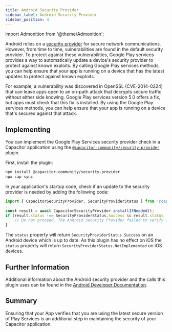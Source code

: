 ```yaml
---
title: Android Security Provider
sidebar_label: Android Security Provider
sidebar_position: 4
---
```


import Admonition from '@theme/Admonition';

Android relies on a [security provider](https://developer.android.com/privacy-and-security/security-gms-provider) for secure network communications. However, from time to time, vulnerabilities are found in the default security provider. To protect against these vulnerabilities, Google Play services provides a way to automatically update a device's security provider to protect against known exploits. By calling Google Play services methods, you can help ensure that your app is running on a device that has the latest updates to protect against known exploits.

For example, a vulnerability was discovered in OpenSSL (CVE-2014-0224) that can leave apps open to an on-path attack that decrypts secure traffic without either side knowing. Google Play services version 5.0 offers a fix, but apps must check that this fix is installed. By using the Google Play services methods, you can help ensure that your app is running on a device that's secured against that attack.

## Implementing

You can implement the Google Play Services security provider check in a Capacitor application using the [`@capacitor-community/security-provider`](https://github.com/capacitor-community/android-security-provider) plugin.

First, install the plugin:
```bash
npm install @capacitor-community/security-provider
npx cap sync
```

In your application's startup code, check if an update to the security provider is needed by adding the following code:
```typescript
import { CapacitorSecurityProvider, SecurityProviderStatus } from '@capacitor-community/security-provider';
...
const result = await CapacitorSecurityProvider.installIfNeeded();
if (result.status !== SecurityProviderStatus.Success && result.status !== SecurityProviderStatus.NotImplemented) {
    // Do not proceed. The Android Security Provider failed to verify / install.
}
```

The `status` property will return `SecurityProviderStatus.Success` on an Android device which is up to date. As this plugin has no effect on iOS the `status` property will return `SecurityProviderStatus.NotImplemented` on iOS devices.

## Further Information

Additional information about the Android security provider and the calls this plugin uses can be found in the [Android Developer Documentation](https://developer.android.com/privacy-and-security/security-gms-provider).

## Summary

Ensuring that your App verifies that you are using the latest secure version of Play Services is an additional step in maintaining the security of your Capacitor application.

